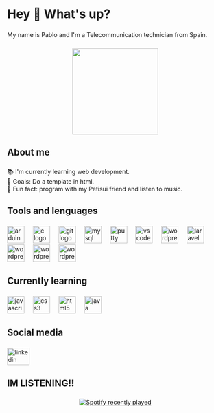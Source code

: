<h1 align="left">Hey 👋 What's up?</h1>

###

<p align="left">My name is Pablo and I'm a Telecommunication technician from Spain.</p>

###

<div align="center">
  <img height="200" src="https://i.pinimg.com/originals/b0/20/a2/b020a222e503adfc005b54d8585d6ad3.gif"  />
</div>

###

<h2 align="left">About me</h2>

###

<p align="left">📚 I'm currently learning web development.<br>🎯 Goals: Do a template in html.<br>🎲 Fun fact: program with my Petisui friend and listen to music.</p>

###

<h2 align="left">Tools and lenguages</h2>

###

<div align="left">
  <img src="https://cdn.jsdelivr.net/gh/devicons/devicon/icons/arduino/arduino-original.svg" height="40" alt="arduino logo"  />
  <img width="12" />
  <img src="https://cdn.jsdelivr.net/gh/devicons/devicon/icons/c/c-original.svg" height="40" alt="c logo"  />
  <img width="12" />
  <img src="https://cdn.jsdelivr.net/gh/devicons/devicon/icons/git/git-original.svg" height="40" alt="git logo"  />
  <img width="12" />
  <img src="https://cdn.jsdelivr.net/gh/devicons/devicon/icons/mysql/mysql-original.svg" height="40" alt="mysql logo"  />
  <img width="12" />
  <img src="https://cdn.jsdelivr.net/gh/devicons/devicon/icons/putty/putty-original.svg" height="40" alt="putty logo"  />
  <img width="12" />
  <img src="https://cdn.jsdelivr.net/gh/devicons/devicon/icons/vscode/vscode-original.svg" height="40" alt="vscode logo"  />
  <img width="12" />
  <img src="https://cdn.jsdelivr.net/gh/devicons/devicon/icons/wordpress/wordpress-original.svg" height="40" alt="wordpress logo"  />
    <img width="12" />
  <img src="https://cdn.simpleicons.org/laravel/FF2D20" height="40" alt="laravel logo"  />
    <img width="12" />
  <img src="https://cdn.jsdelivr.net/gh/devicons/devicon/icons/bootstrap/bootstrap-original.svg" height="40" alt="wordpress logo"  />
  <img width="12" />
  <img src="https://cdn.jsdelivr.net/gh/devicons/devicon/icons/php/php-original.svg" height="40" alt="wordpress logo"  />
    <img width="12" />
  <img src="https://cdn.jsdelivr.net/gh/devicons/devicon/icons/python/python-original.svg" height="40" alt="wordpress logo"  />
</div>

###

<h2 align="left">Currently learning</h2>

###

<div align="left">
  <img src="https://cdn.jsdelivr.net/gh/devicons/devicon/icons/javascript/javascript-original.svg" height="40" alt="javascript logo"  />
  <img width="12" />
  <img src="https://cdn.jsdelivr.net/gh/devicons/devicon/icons/css3/css3-original.svg" height="40" alt="css3 logo"  />
  <img width="12" />
  <img src="https://cdn.jsdelivr.net/gh/devicons/devicon/icons/html5/html5-original.svg" height="40" alt="html5 logo"  />
  <img width="12" />
  <img src="https://cdn.jsdelivr.net/gh/devicons/devicon/icons/java/java-original.svg" height="40" alt="java logo"  />
</div>

###

<div align="left">
</div>

###

<h2 align="left">Social media</h2>

###

<div align="left">
  <a href="https://www.linkedin.com/in/pablixtico/" target="_blank">
    <img src="https://raw.githubusercontent.com/maurodesouza/profile-readme-generator/master/src/assets/icons/social/linkedin/default.svg" width="52" height="40" alt="linkedin logo"  />
  </a>
</div>

###

<h2 align="left">IM LISTENING!!</h2>

###

<div align="center">
  <a href="https://open.spotify.com/user/314nches6gjwbjhawntbkqootvw4">
    <img src="https://spotify-recently-played-readme.vercel.app/api?user=314nches6gjwbjhawntbkqootvw4&count=5" alt="Spotify recently played"  />
  </a>
</div>

###
